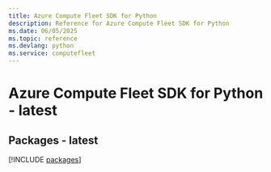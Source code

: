 ```yaml
---
title: Azure Compute Fleet SDK for Python
description: Reference for Azure Compute Fleet SDK for Python
ms.date: 06/05/2025
ms.topic: reference
ms.devlang: python
ms.service: computefleet
---
```

# Azure Compute Fleet SDK for Python - latest
## Packages - latest
[!INCLUDE [packages](compute-fleet-index.md)]